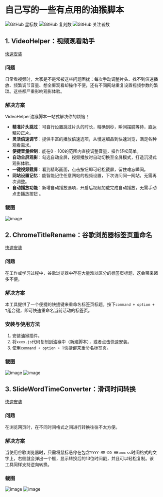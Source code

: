 # 自己写的一些有点用的油猴脚本
![GitHub 星标数](https://img.shields.io/github/stars/Cocowwy/Tampermonkey-Tools?style=social)
![GitHub 复刻数](https://img.shields.io/github/forks/Cocowwy/Tampermonkey-Tools?style=social)
![GitHub 关注者数](https://img.shields.io/github/watchers/Cocowwy/Tampermonkey-Tools?style=social)

## 1. VideoHelper：视频观看助手
[快速安装](https://greasyfork.org/zh-CN/scripts/530443-videohelper)

### 问题
日常看视频时，大家是不是常被这些问题困扰：每次手动调整片头、找不到倍速播放、频繁调节音量、想全屏观看却操作不便，还有不同网站重复设置视频参数的繁琐。这些都严重影响观影体验。

### 解决方案
VideoHelper油猴脚本一站式解决你的烦恼！
- **精准片头跳过**：可自行设置跳过片头的时长，精确到秒，瞬间摆脱等待，直达精彩正片。
- **灵活倍速调节**：提供丰富的播放倍速选项，从慢速细品到快速浏览，满足各种观看需求。
- **便捷音量控制**：能在0 - 100的范围内直接调整音量，操作轻松简单。
- **自动全屏观影**：勾选自动全屏，视频播放时自动切换至全屏模式，打造沉浸式观影体验。
- **一键视频截屏**：看到精彩画面，点击按钮即可轻松截屏，留住难忘瞬间。
- **网站设置记忆**：能智能记住任意网站的视频设置，下次访问同一网站，无需再次调整。
- **自动播放功能**：新增自动播放选项，开启后视频加载完成自动播放，无需手动点击播放按钮 。

### 截图
![image](https://github.com/user-attachments/assets/d4e4d1f8-dd44-4bd2-962e-b7c707f1c29f)



## 2. ChromeTitleRename：谷歌浏览器标签页重命名
[快速安装](https://greasyfork.org/zh-CN/scripts/494642-rename-title)

### 问题
在工作或学习过程中，谷歌浏览器中存在大量难以区分的标签页标题，这会带来诸多不便。

### 解决方案
本工具提供了一个便捷的快捷键来重命名标签页标题。按下```command + option + T```组合键，即可快速重命名当前活动的标签页。

### 安装与使用方法
1. 安装油猴插件。
2. 将`xxxx.js`代码复制到油猴中（新建脚本），或者点击快速安装。
3. 使用```command + option + T```快捷键来重命名标签页。

### 截图
![image](https://github.com/Cocowwy/RenameTitle/assets/63331147/720315ce-2e35-4878-9bee-3c0bb5362323)
![image](https://github.com/Cocowwy/RenameTitle/assets/63331147/c3228e71-143e-4b21-bb97-b29dd55f59a0)


## 3. SlideWordTimeConverter：滑词时间转换
[快速安装](https://greasyfork.org/zh-CN/scripts/524030-slidewordtimeconverter)

### 问题
在浏览网页时，在不同时间格式之间进行转换往往不太方便。

### 解决方案
当使用谷歌浏览器时，只需将鼠标悬停在包含`YYYY-MM-DD HH:mm:ss`时间格式的文字上，右侧就会弹出一个框，显示转换后的13位时间戳，并且可以轻松复制。该工具同样支持逆向转换。

### 截图
![image](https://github.com/user-attachments/assets/95fc3016-8d02-4dd1-95d0-2f187e1370b1)
![image](https://github.com/user-attachments/assets/598b557b-991a-400f-8a95-9550fcd7f1f0)
